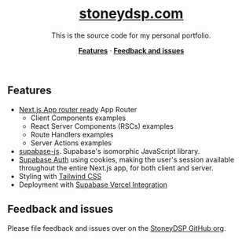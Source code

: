 <a href="https://www.stoneydsp.com/">
  <h1 align="center">stoneydsp.com</h1>
</a>

<p align="center">
 This is the source code for my personal portfolio.
</p>

<p align="center">
  <a href="#features"><strong>Features</strong></a> ·
  <a href="#feedback-and-issues"><strong>Feedback and issues</strong></a>
</p>
<br/>

## Features

- [Next.js App router ready](https://nextjs.org) App Router
  - Client Components examples
  - React Server Components (RSCs) examples
  - Route Handlers examples
  - Server Actions examples
- [supabase-js](https://supabase.com/docs/reference/javascript). Supabase's
  isomorphic JavaScript library.
- [Supabase Auth](https://supabase.com/auth) using cookies, making the user's session available throughout the entire Next.js app, for both client and server.
- Styling with [Tailwind CSS](https://tailwindcss.com)
- Deployment with [Supabase Vercel Integration](https://www.stoneyds.com/login)


## Feedback and issues

Please file feedback and issues over on the [StoneyDSP GitHub org](https://github.com/StoneyDSP/StoneyDSP/issues/new/choose).
